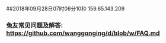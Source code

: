 ##2018年09月28日07时06分10秒 159.65.143.209
### 兔友常见问题及解答: https://github.com/wanggonging/d/blob/w/FAQ.md

